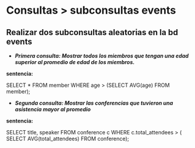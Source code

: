 # Consultas > subconsultas events

## Realizar dos subconsultas aleatorias en la bd events

- ***Primera consulta: Mostrar todos los miembros que tengan una edad superior al promedio de edad de los miembros.***

**sentencia:**

SELECT * FROM member
WHERE age > (SELECT AVG(age) FROM member);

- ***Segunda consulta: Mostrar las conferencias que tuvieron una asistencia mayor al promedio***

**sentencia:**

SELECT title, speaker FROM conference c
WHERE c.total_attendees > (
SELECT AVG(total_attendees) FROM conference);
